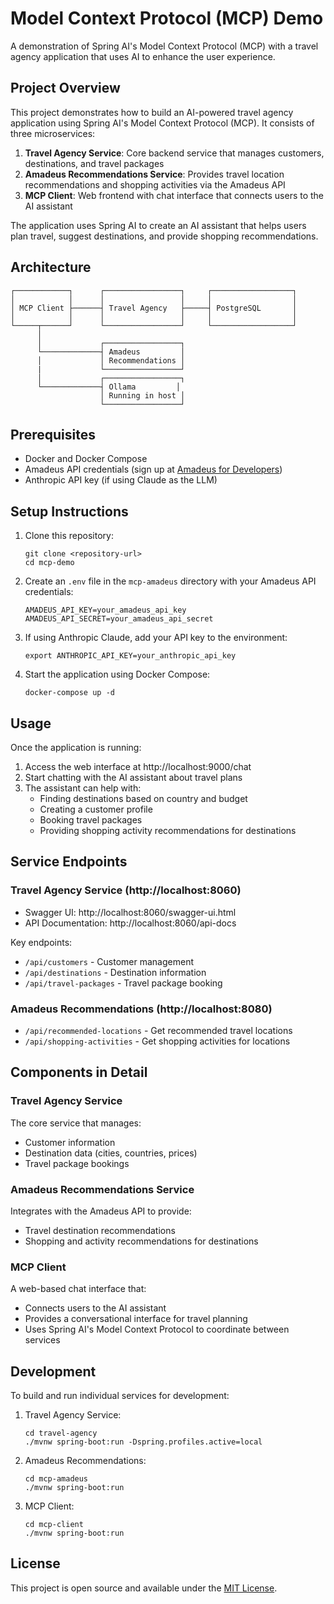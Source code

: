 # Model Context Protocol (MCP) Demo

A demonstration of Spring AI's Model Context Protocol (MCP) with a travel agency application that uses AI to enhance the user experience.

## Project Overview

This project demonstrates how to build an AI-powered travel agency application using Spring AI's Model Context Protocol (MCP). It consists of three microservices:

1. **Travel Agency Service**: Core backend service that manages customers, destinations, and travel packages
2. **Amadeus Recommendations Service**: Provides travel location recommendations and shopping activities via the Amadeus API
3. **MCP Client**: Web frontend with chat interface that connects users to the AI assistant

The application uses Spring AI to create an AI assistant that helps users plan travel, suggest destinations, and provide shopping recommendations.

## Architecture

```
┌────────────┐      ┌─────────────────┐     ┌──────────────────┐
│            │      │                 │     │                  │
│ MCP Client ├──────┤ Travel Agency   ├─────┤ PostgreSQL       │
│            │      │                 │     │                  │
└─────┬──────┘      └─────────────────┘     └──────────────────┘
      │
      │             ┌─────────────────┐
      └─────────────┤ Amadeus         │
      │             │ Recommendations │
      |             └─────────────────┘
      │             ┌─────────────────┐
      └─────────────┤ Ollama         │
                    │ Running in host │
                    └─────────────────┘
```

## Prerequisites

- Docker and Docker Compose
- Amadeus API credentials (sign up at [Amadeus for Developers](https://developers.amadeus.com/))
- Anthropic API key (if using Claude as the LLM)

## Setup Instructions

1. Clone this repository:

   ```
   git clone <repository-url>
   cd mcp-demo
   ```

2. Create an `.env` file in the `mcp-amadeus` directory with your Amadeus API credentials:

   ```
   AMADEUS_API_KEY=your_amadeus_api_key
   AMADEUS_API_SECRET=your_amadeus_api_secret
   ```

3. If using Anthropic Claude, add your API key to the environment:

   ```
   export ANTHROPIC_API_KEY=your_anthropic_api_key
   ```

4. Start the application using Docker Compose:
   ```
   docker-compose up -d
   ```

## Usage

Once the application is running:

1. Access the web interface at http://localhost:9000/chat
2. Start chatting with the AI assistant about travel plans
3. The assistant can help with:
   - Finding destinations based on country and budget
   - Creating a customer profile
   - Booking travel packages
   - Providing shopping activity recommendations for destinations

## Service Endpoints

### Travel Agency Service (http://localhost:8060)

- Swagger UI: http://localhost:8060/swagger-ui.html
- API Documentation: http://localhost:8060/api-docs

Key endpoints:

- `/api/customers` - Customer management
- `/api/destinations` - Destination information
- `/api/travel-packages` - Travel package booking

### Amadeus Recommendations (http://localhost:8080)

- `/api/recommended-locations` - Get recommended travel locations
- `/api/shopping-activities` - Get shopping activities for locations

## Components in Detail

### Travel Agency Service

The core service that manages:

- Customer information
- Destination data (cities, countries, prices)
- Travel package bookings

### Amadeus Recommendations Service

Integrates with the Amadeus API to provide:

- Travel destination recommendations
- Shopping and activity recommendations for destinations

### MCP Client

A web-based chat interface that:

- Connects users to the AI assistant
- Provides a conversational interface for travel planning
- Uses Spring AI's Model Context Protocol to coordinate between services

## Development

To build and run individual services for development:

1. Travel Agency Service:

   ```
   cd travel-agency
   ./mvnw spring-boot:run -Dspring.profiles.active=local
   ```

2. Amadeus Recommendations:

   ```
   cd mcp-amadeus
   ./mvnw spring-boot:run
   ```

3. MCP Client:
   ```
   cd mcp-client
   ./mvnw spring-boot:run
   ```

## License

This project is open source and available under the [MIT License](LICENSE).
